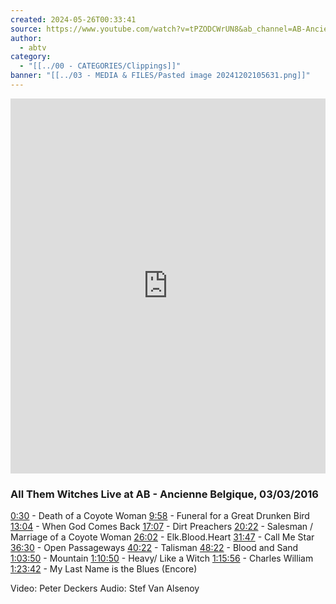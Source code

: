 ```yaml
---
created: 2024-05-26T00:33:41
source: https://www.youtube.com/watch?v=tPZODCWrUN8&ab_channel=AB-AncienneBelgique
author:
  - abtv
category:
  - "[[../00 - CATEGORIES/Clippings]]"
banner: "[[../03 - MEDIA & FILES/Pasted image 20241202105631.png]]"
---
```


<iframe WIDTH="100%" height="600px" src="https://www.youtube.com/embed/tPZODCWrUN8" title="All Them Witches Live at AB - Ancienne Belgique" frameborder="0" allow="accelerometer; autoplay; clipboard-write; encrypted-media; gyroscope; picture-in-picture; web-share" referrerpolicy="strict-origin-when-cross-origin" allowfullscreen></iframe>

### All Them Witches Live at AB - Ancienne Belgique, 03/03/2016

[0:30](https://www.youtube.com/watch?v=tPZODCWrUN8&t=30s) - Death of a Coyote Woman
[9:58](https://www.youtube.com/watch?v=tPZODCWrUN8&t=598s) - Funeral for a Great Drunken Bird
[13:04](https://www.youtube.com/watch?v=tPZODCWrUN8&t=784s) - When God Comes Back
[17:07](https://www.youtube.com/watch?v=tPZODCWrUN8&t=1027s) - Dirt Preachers
[20:22](https://www.youtube.com/watch?v=tPZODCWrUN8&t=1222s) - Salesman / Marriage of a Coyote Woman
[26:02](https://www.youtube.com/watch?v=tPZODCWrUN8&t=1562s) - Elk.Blood.Heart
[31:47](https://www.youtube.com/watch?v=tPZODCWrUN8&t=1907s) - Call Me Star
[36:30](https://www.youtube.com/watch?v=tPZODCWrUN8&t=2190s) - Open Passageways
[40:22](https://www.youtube.com/watch?v=tPZODCWrUN8&t=2422s) - Talisman
[48:22](https://www.youtube.com/watch?v=tPZODCWrUN8&t=2902s) - Blood and Sand
[1:03:50](https://www.youtube.com/watch?v=tPZODCWrUN8&t=3830s) - Mountain
[1:10:50](https://www.youtube.com/watch?v=tPZODCWrUN8&t=4250s) - Heavy/ Like a Witch
[1:15:56](https://www.youtube.com/watch?v=tPZODCWrUN8&t=4556s) - Charles William
[1:23:42](https://www.youtube.com/watch?v=tPZODCWrUN8&t=5022s) - My Last Name is the Blues (Encore)﻿

Video: Peter Deckers Audio: Stef Van Alsenoy
